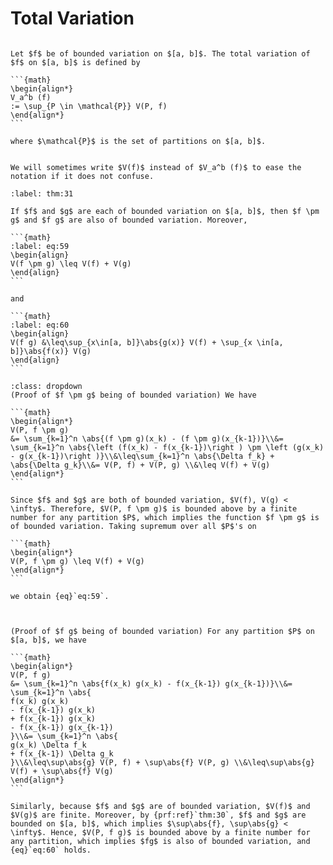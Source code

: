# Total Variation

````{prf:definition}

Let $f$ be of bounded variation on $[a, b]$. The total variation of $f$ on $[a, b]$ is defined by 

```{math}
\begin{align*}
V_a^b (f) 
:= \sup_{P \in \mathcal{P}} V(P, f) 
\end{align*}
```

where $\mathcal{P}$ is the set of partitions on $[a, b]$.

````

````{prf:remark}

We will sometimes write $V(f)$ instead of $V_a^b (f)$ to ease the notation if it does not confuse.

````

````{prf:theorem}
:label: thm:31

If $f$ and $g$ are each of bounded variation on $[a, b]$, then $f \pm g$ and $f g$ are also of bounded variation. Moreover, 

```{math}
:label: eq:59
\begin{align}
V(f \pm g) \leq V(f) + V(g) 
\end{align}
```

and 

```{math}
:label: eq:60
\begin{align}
V(f g) &\leq\sup_{x\in[a, b]}\abs{g(x)} V(f) + \sup_{x \in[a, b]}\abs{f(x)} V(g)
\end{align}
```

````

````{prf:proof}
:class: dropdown
(Proof of $f \pm g$ being of bounded variation) We have 

```{math}
\begin{align*}
V(P, f \pm g)
&= \sum_{k=1}^n \abs{(f \pm g)(x_k) - (f \pm g)(x_{k-1})}\\&= \sum_{k=1}^n \abs{\left (f(x_k) - f(x_{k-1})\right ) \pm \left (g(x_k) - g(x_{k-1})\right )}\\&\leq\sum_{k=1}^n \abs{\Delta f_k} + \abs{\Delta g_k}\\&= V(P, f) + V(P, g) \\&\leq V(f) + V(g)
\end{align*}
```

Since $f$ and $g$ are both of bounded variation, $V(f), V(g) < \infty$. Therefore, $V(P, f \pm g)$ is bounded above by a finite number for any partition $P$, which implies the function $f \pm g$ is of bounded variation. Taking supremum over all $P$'s on 

```{math}
\begin{align*}
V(P, f \pm g) \leq V(f) + V(g)
\end{align*}
```

we obtain {eq}`eq:59`.



(Proof of $f g$ being of bounded variation) For any partition $P$ on $[a, b]$, we have 

```{math}
\begin{align*}
V(P, f g)
&= \sum_{k=1}^n \abs{f(x_k) g(x_k) - f(x_{k-1}) g(x_{k-1})}\\&= \sum_{k=1}^n \abs{
f(x_k) g(x_k) 
- f(x_{k-1}) g(x_k) 
+ f(x_{k-1}) g(x_k) 
- f(x_{k-1}) g(x_{k-1})
}\\&= \sum_{k=1}^n \abs{
g(x_k) \Delta f_k
+ f(x_{k-1}) \Delta g_k
}\\&\leq\sup\abs{g} V(P, f) + \sup\abs{f} V(P, g) \\&\leq\sup\abs{g} V(f) + \sup\abs{f} V(g)
\end{align*}
```

Similarly, because $f$ and $g$ are of bounded variation, $V(f)$ and $V(g)$ are finite. Moreover, by {prf:ref}`thm:30`, $f$ and $g$ are bounded on $[a, b]$, which implies $\sup\abs{f}, \sup\abs{g} < \infty$. Hence, $V(P, f g)$ is bounded above by a finite number for any partition, which implies $fg$ is also of bounded variation, and {eq}`eq:60` holds.

````
